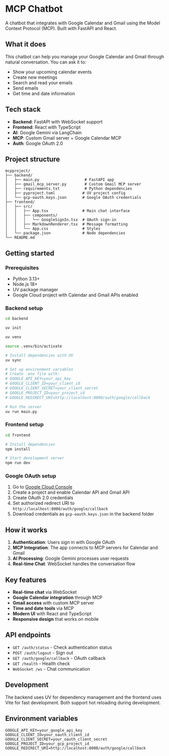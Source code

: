 # MCP Chatbot

A chatbot that integrates with Google Calendar and Gmail using the Model Context Protocol (MCP). Built with FastAPI and React.

## What it does

This chatbot can help you manage your Google Calendar and Gmail through natural conversation. You can ask it to:
- Show your upcoming calendar events
- Create new meetings
- Search and read your emails
- Send emails
- Get time and date information

## Tech stack

- **Backend**: FastAPI with WebSocket support
- **Frontend**: React with TypeScript
- **AI**: Google Gemini via LangChain
- **MCP**: Custom Gmail server + Google Calendar MCP
- **Auth**: Google OAuth 2.0

## Project structure

```
mcpproject/
├── backend/
│   ├── main.py                    # FastAPI app
│   ├── gmail_mcp_server.py        # Custom Gmail MCP server
│   ├── requirements.txt           # Python dependencies
│   ├── pyproject.toml            # UV project config
│   └── gcp-oauth.keys.json       # Google OAuth credentials
├── frontend/
│   ├── src/
│   │   ├── App.tsx               # Main chat interface
│   │   ├── components/
│   │   │   └── GoogleSignIn.tsx  # OAuth sign-in
│   │   ├── MarkdownRenderer.tsx  # Message formatting
│   │   └── App.css               # Styles
│   └── package.json              # Node dependencies
└── README.md
```

## Getting started

### Prerequisites

- Python 3.13+
- Node.js 18+
- UV package manager
- Google Cloud project with Calendar and Gmail APIs enabled

### Backend setup

```bash
cd backend

uv init

uv venv

source .venv/bin/activate

# Install dependencies with UV
uv sync

# Set up environment variables
# Create .env file with:
# GOOGLE_API_KEY=your_api_key
# GOOGLE_CLIENT_ID=your_client_id
# GOOGLE_CLIENT_SECRET=your_client_secret
# GOOGLE_PROJECT_ID=your_project_id
# GOOGLE_REDIRECT_URI=http://localhost:8000/auth/google/callback

# Run the server
uv run main.py
```

### Frontend setup

```bash
cd frontend

# Install dependencies
npm install

# Start development server
npm run dev
```

### Google OAuth setup

1. Go to [Google Cloud Console](https://console.cloud.google.com/)
2. Create a project and enable Calendar API and Gmail API
3. Create OAuth 2.0 credentials
4. Set authorized redirect URI to `http://localhost:8000/auth/google/callback`
5. Download credentials as `gcp-oauth.keys.json` in the backend folder

## How it works

1. **Authentication**: Users sign in with Google OAuth
2. **MCP Integration**: The app connects to MCP servers for Calendar and Gmail
3. **AI Processing**: Google Gemini processes user requests
4. **Real-time Chat**: WebSocket handles the conversation flow

## Key features

- **Real-time chat** via WebSocket
- **Google Calendar integration** through MCP
- **Gmail access** with custom MCP server
- **Time and date tools** via MCP
- **Modern UI** with React and TypeScript
- **Responsive design** that works on mobile

## API endpoints

- `GET /auth/status` - Check authentication status
- `POST /auth/logout` - Sign out
- `GET /auth/google/callback` - OAuth callback
- `GET /health` - Health check
- `WebSocket /ws` - Chat communication

## Development

The backend uses UV for dependency management and the frontend uses Vite for fast development. Both support hot reloading during development.

## Environment variables

```env
GOOGLE_API_KEY=your_google_api_key
GOOGLE_CLIENT_ID=your_oauth_client_id
GOOGLE_CLIENT_SECRET=your_oauth_client_secret
GOOGLE_PROJECT_ID=your_gcp_project_id
GOOGLE_REDIRECT_URI=http://localhost:8000/auth/google/callback
```